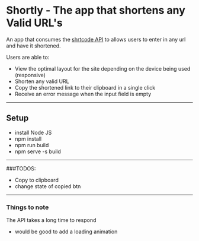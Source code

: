 # Shortly - The app that shortens any Valid URL's

An app that consumes the [shrtcode API](htts://app.shrtoco.de/) to allows users to enter in any url and have it shortened.

Users are able to:

- View the optimal layout for the site depending on the device being used (responsive)
- Shorten any valid URL
- Copy the shortened link to their clipboard in a single click
- Receive an error message when the input field is empty

---

## Setup

- install Node JS
- npm install
- npm run build
- npm serve -s build

---
###TODOS:
- Copy to clipboard
- change state of copied btn 

--- 
### Things to note
The API takes a long time to respond 
- would be good to add a loading animation
